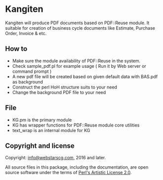 # Kangiten 
Kangiten will produce PDF documents based on PDF::Reuse module. It suitable for creation of business cycle documents like Estimate, Purchase Order, Invoice & etc.

## How to
- Make sure the module availability of PDF::Reuse in the system.
- Check sample_pdf.pl for example usage ( Run it by Web server or command prompt )
- A new pdf file will be created based on given default data with BAS.pdf as background
- Construct the perl HoH structure suits to your need
- Change the background PDF file to your need

## File
- KG.pm is the primary module
- KG has wrapper functions for PDF::Reuse module core utilities
- text_wrap is an internal module for KG

## Copyright and license

Copyright: info@webstarscg.com, 2016 and later.

All source files in this package, including the documentation, are open source software under the terms of [Perl's Artistic License 2.0](http://www.perlfoundation.org/artistic_license_2_0).

